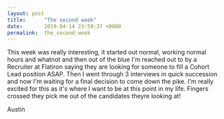 ```yaml
---
layout: post
title:      "The second week"
date:       2019-04-14 23:59:37 +0000
permalink:  the_second_week
---
```



This week was really interesting, it started out normal, working normal hours and whatnot and then out of the blue I'm reached out to by a Recruiter at Flatiron saying they are looking for someone to fill a Cohort Lead position ASAP. Then I went through 3 interviews in quick succession and now I'm waiting for a final decision to come down the pike. I'm really excited for this as it's where I want to be at this point in my life. Fingers crossed they pick me out of the candidates theyre looking at!

Austin

